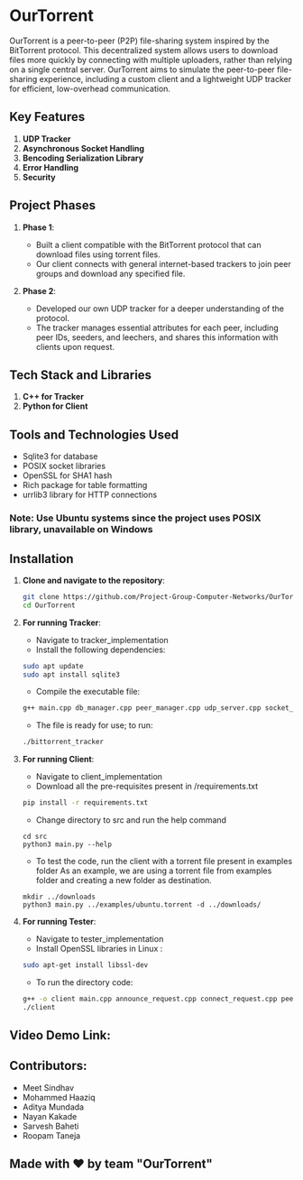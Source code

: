 # OurTorrent

OurTorrent is a peer-to-peer (P2P) file-sharing system inspired by the BitTorrent protocol. This decentralized system allows users to download files more quickly by connecting with multiple uploaders, rather than relying on a single central server. OurTorrent aims to simulate the peer-to-peer file-sharing experience, including a custom client and a lightweight UDP tracker for efficient, low-overhead communication.

## Key Features

1. **UDP Tracker**
2. **Asynchronous Socket Handling**
3. **Bencoding Serialization Library**
4. **Error Handling**
5. **Security**

## Project Phases

1. **Phase 1**: 
   - Built a client compatible with the BitTorrent protocol that can download files using torrent files.
   - Our client connects with general internet-based trackers to join peer groups and download any specified file.

2. **Phase 2**:
   - Developed our own UDP tracker for a deeper understanding of the protocol.
   - The tracker manages essential attributes for each peer, including peer IDs, seeders, and leechers, and shares this information with clients upon request.

## Tech Stack and Libraries

1. **C++ for Tracker**
2. **Python for Client**

## Tools and Technologies Used
   - Sqlite3 for database
   - POSIX socket libraries
   - OpenSSL for SHA1 hash
   - Rich package for table formatting
   - urrlib3 library for HTTP connections

### Note: Use Ubuntu systems since the project uses POSIX library, unavailable on Windows

## Installation

1. **Clone and navigate to the repository**:
   ```bash
   git clone https://github.com/Project-Group-Computer-Networks/OurTorrent.git
   cd OurTorrent
   ```

2. **For running Tracker**:
    - Navigate to tracker_implementation
    - Install the following dependencies:
    ```bash
    sudo apt update
    sudo apt install sqlite3
    ```
    - Compile the executable file:
    ```bash
    g++ main.cpp db_manager.cpp peer_manager.cpp udp_server.cpp socket_util.cpp -l sqlite3 -o bittorrent_tracker
    ```
    - The file is ready for use; to run:
    ```bash
    ./bittorrent_tracker
    ```

3. **For running Client**:
    - Navigate to client_implementation
    - Download all the pre-requisites present in /requirements.txt 
    ```bash
    pip install -r requirements.txt
    ```
    - Change directory to src and run the help command
    ```
    cd src
    python3 main.py --help
    ```
    - To test the code, run the client with a torrent file present in examples folder
      As an example, we are using a torrent file from examples folder and creating a new folder as destination.
    ```
    mkdir ../downloads
    python3 main.py ../examples/ubuntu.torrent -d ../downloads/
    ```

4. **For running Tester**:
    - Navigate to tester_implementation
    - Install OpenSSL libraries in Linux :
    ```bash
    sudo apt-get install libssl-dev
    ```
    - To run the directory code:
    ```bash
    g++ -o client main.cpp announce_request.cpp connect_request.cpp peer_decoder.cpp -std=c++20 -lssl -lcrypto
    ./client
    ```
## Video Demo Link:


## Contributors:
- Meet Sindhav  
- Mohammed Haaziq
- Aditya Mundada
- Nayan Kakade
- Sarvesh Baheti
- Roopam Taneja 

## Made with ❤️ by team "OurTorrent"
